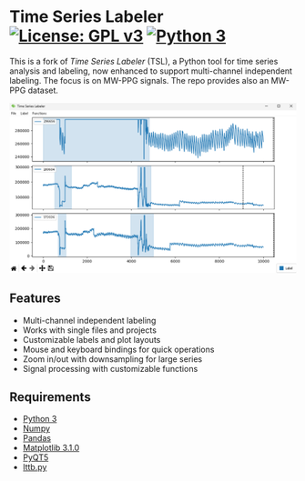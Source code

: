 # Time Series Labeler &emsp;&emsp;&emsp; [![License: GPL v3](https://img.shields.io/badge/License-GPL%20v3-349bff.svg)](https://www.gnu.org/licenses/gpl-3.0)  [![Python 3](https://img.shields.io/badge/Python-100%25-brightgreen.svg)](https://www.python.org/)

This is a fork of *Time Series Labeler* (TSL), a Python tool for time series analysis and labeling, now enhanced to support multi-channel independent labeling. The focus is on MW-PPG signals. The repo provides also an MW-PPG dataset.

![alt text](image-1.png)

## Features
- Multi-channel independent labeling
- Works with single files and projects
- Customizable labels and plot layouts
- Mouse and keyboard bindings for quick operations
- Zoom in/out with downsampling for large series
- Signal processing with customizable functions

## Requirements
- [Python 3](https://www.python.org/)
- [Numpy](https://www.numpy.org/)
- [Pandas](https://pandas.pydata.org/)
- [Matplotlib 3.1.0](https://matplotlib.org/)
- [PyQT5](https://pypi.org/project/PyQt5/)
- [lttb.py](https://github.com/javiljoen/lttb.py)
